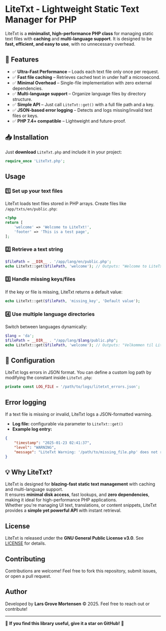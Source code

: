 # LiteTxt - Lightweight Static Text Manager for PHP

LiteTxt is a **minimalist, high-performance PHP class** for managing static text files with **caching** and **multi-language support**. It is designed to be **fast, efficient, and easy to use**, with no unnecessary overhead.

## 🚀 Features
- ✅ **Ultra-Fast Performance** – Loads each text file only once per request.
- ✅ **Fast file caching** – Retrieves cached text in under half a microsecond.
- ✅ **Minimal Overhead** – Single-file implementation with zero external dependencies.
- ✅ **Multi-language support** – Organize language files by directory structure.
- ✅ **Simple API** – Just call `LiteTxt::get()` with a full file path and a key.
- ✅ **JSON-based error logging** – Detects and logs missing/invalid text files or keys.
- ✅ **PHP 7.4+ compatible** – Lightweight and future-proof.

## 📥 Installation
Just **download** `LiteTxt.php` and include it in your project:
```php
require_once 'LiteTxt.php';
```

## Usage
### **1️⃣ Set up your text files**
LiteTxt loads text files stored in PHP arrays. Create files like `/app/txts/en/public.php`:
```php
<?php
return [
    'welcome' => 'Welcome to LiteTxt!',
    'footer' => 'This is a test page',
];
```

### **2️⃣ Retrieve a text string**
```php
$filePath = __DIR__ . '/app/lang/en/public.php';
echo LiteTxt::get($filePath, 'welcome'); // Outputs: "Welcome to LiteTxt!"
```

### **3️⃣ Handle missing keys/files**
If the key or file is missing, LiteTxt returns a default value:
```php
echo LiteTxt::get($filePath, 'missing_key', 'Default value');
```

### **4️⃣ Use multiple language directories**
Switch between languages dynamically:
```php
$lang = 'da';
$filePath = __DIR__ . "/app/lang/$lang/public.php";
echo LiteTxt::get($filePath, 'welcome'); // Outputs: "Velkommen til LiteTxt!"
```

## 🔧 Configuration
LiteTxt logs errors in JSON format. You can define a custom log path by modifying the constant inside `LiteTxt.php`:
```php
private const LOG_FILE = '/path/to/logs/litetxt_errors.json';
```

## Error logging
If a text file is missing or invalid, LiteTxt logs a JSON-formatted warning.

- **Log file:** configurable via parameter to `LiteTxt::get()`
- **Example log entry:**
```json
{
    "timestamp": "2025-01-23 02:41:37",
    "level": "WARNING",
    "message": "LiteTxt Warning: '/path/to/missing_file.php' does not return a valid PHP array."
}
```

## 💡 Why LiteTxt?

LiteTxt is designed for **blazing-fast static text management** with caching and multi-language support.  
It ensures **minimal disk access**, fast lookups, and **zero dependencies**, making it ideal for high-performance PHP applications.  
Whether you're managing UI text, translations, or content snippets, LiteTxt provides a **simple yet powerful API** with instant retrieval.

## License
LiteTxt is released under the **GNU General Public License v3.0**. See [LICENSE](LICENSE) for details.

## Contributing
Contributions are welcome! Feel free to fork this repository, submit issues, or open a pull request.

## Author
Developed by **Lars Grove Mortensen** © 2025. Feel free to reach out or contribute!

---

🌟 **If you find this library useful, give it a star on GitHub!** 🌟


